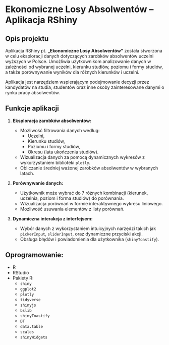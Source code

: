 # Ekonomiczne Losy Absolwentów – Aplikacja RShiny

## Opis projektu
Aplikacja RShiny pt. **„Ekonomiczne Losy Absolwentów”** została stworzona w celu eksploracji danych dotyczących zarobków absolwentów uczelni wyższych w Polsce. Umożliwia użytkownikom analizowanie danych w zależności od wybranej uczelni, kierunku studiów, poziomu i formy studiów, a także porównywanie wyników dla różnych kierunków i uczelni.

Aplikacja jest narzędziem wspierającym podejmowanie decyzji przez kandydatów na studia, studentów oraz inne osoby zainteresowane danymi o rynku pracy absolwentów.

## Funkcje aplikacji
1. **Eksploracja zarobków absolwentów:**
   - Możliwość filtrowania danych według:
     - Uczelni,
     - Kierunku studiów,
     - Poziomu i formy studiów,
     - Okresu (lata ukończenia studiów).
   - Wizualizacja danych za pomocą dynamicznych wykresów z wykorzystaniem biblioteki `plotly`.
   - Obliczanie średniej ważonej zarobków absolwentów w wybranych latach.

2. **Porównywanie danych:**
   - Użytkownik może wybrać do 7 różnych kombinacji (kierunek, uczelnia, poziom i forma studiów) do porównania.
   - Wizualizacja porównań w formie interaktywnego wykresu liniowego.
   - Możliwość usuwania elementów z listy porównań.

3. **Dynamiczna interakcja z interfejsem:**
   - Wybór danych z wykorzystaniem intuicyjnych narzędzi takich jak `pickerInput`, `sliderInput`, oraz dynamiczne przyciski akcji.
   - Obsługa błędów i powiadomienia dla użytkownika (`shinyToastify`).

## Oprogramowanie:
  - R
  - RStudio
  - Pakiety R:
    - `shiny`
    - `ggplot2`
    - `plotly`
    - `tidyverse`
    - `shinyjs`
    - `bslib`
    - `shinyToastify`
    - `DT`
    - `data.table`
    - `scales`
    - `shinyWidgets`



